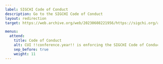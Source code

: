 ```yaml
---
label: SIGCHI Code of Conduct
description: Go to the SIGCHI Code of Conduct
layout: redirection
target: https://web.archive.org/web/20230608221956/https://sigchi.org/about/code-of-conduct/

menus:
  attend:
    title: Code of Conduct
    alt: CUI !!conference.year!! is enforcing the SIGCHI Code of Conduct
    sep_before: true
    weight: 11
---
```


